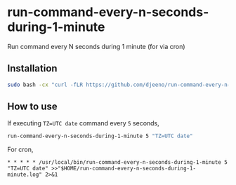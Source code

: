# run-command-every-n-seconds-during-1-minute

Run command every N seconds during 1 minute (for via cron)

## Installation

```bash
sudo bash -cx "curl -fLR https://github.com/djeeno/run-command-every-n-seconds-during-1-minute/releases/latest/download/run-command-every-n-seconds-during-1-minute -o /usr/local/bin/run-command-every-n-seconds-during-1-minute ; chmod -v +x /usr/local/bin/run-command-every-n-seconds-during-1-minute"
```



## How to use

If executing `TZ=UTC date` command every `5` seconds,  

```bash
run-command-every-n-seconds-during-1-minute 5 "TZ=UTC date"
```

For cron,  

```
* * * * * /usr/local/bin/run-command-every-n-seconds-during-1-minute 5 "TZ=UTC date" >>"$HOME/run-command-every-n-seconds-during-1-minute.log" 2>&1
```

